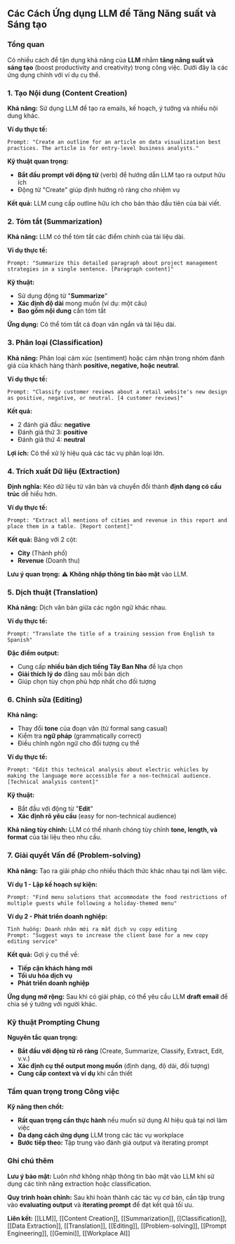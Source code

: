 ## Các Cách Ứng dụng LLM để Tăng Năng suất và Sáng tạo

### Tổng quan

Có nhiều cách để tận dụng khả năng của **LLM** nhằm **tăng năng suất và sáng tạo** (boost productivity and creativity) trong công việc. Dưới đây là các ứng dụng chính với ví dụ cụ thể.

### 1. Tạo Nội dung (Content Creation)

**Khả năng:** Sử dụng LLM để tạo ra emails, kế hoạch, ý tưởng và nhiều nội dung khác.

**Ví dụ thực tế:**

```
Prompt: "Create an outline for an article on data visualization best practices. The article is for entry-level business analysts."
```

**Kỹ thuật quan trọng:**

- **Bắt đầu prompt với động từ** (verb) để hướng dẫn LLM tạo ra output hữu ích
- Động từ "Create" giúp định hướng rõ ràng cho nhiệm vụ

**Kết quả:** LLM cung cấp outline hữu ích cho bản thảo đầu tiên của bài viết.

### 2. Tóm tắt (Summarization)

**Khả năng:** LLM có thể tóm tắt các điểm chính của tài liệu dài.

**Ví dụ thực tế:**

```
Prompt: "Summarize this detailed paragraph about project management strategies in a single sentence. [Paragraph content]"
```

**Kỹ thuật:**

- Sử dụng động từ "**Summarize**"
- **Xác định độ dài** mong muốn (ví dụ: một câu)
- **Bao gồm nội dung** cần tóm tắt

**Ứng dụng:** Có thể tóm tắt cả đoạn văn ngắn và tài liệu dài.

### 3. Phân loại (Classification)

**Khả năng:** Phân loại cảm xúc (sentiment) hoặc cảm nhận trong nhóm đánh giá của khách hàng thành **positive, negative, hoặc neutral**.

**Ví dụ thực tế:**

```
Prompt: "Classify customer reviews about a retail website's new design as positive, negative, or neutral. [4 customer reviews]"
```

**Kết quả:**

- 2 đánh giá đầu: **negative**
- Đánh giá thứ 3: **positive**
- Đánh giá thứ 4: **neutral**

**Lợi ích:** Có thể xử lý hiệu quả các tác vụ phân loại lớn.

### 4. Trích xuất Dữ liệu (Extraction)

**Định nghĩa:** Kéo dữ liệu từ văn bản và chuyển đổi thành **định dạng có cấu trúc** dễ hiểu hơn.

**Ví dụ thực tế:**

```
Prompt: "Extract all mentions of cities and revenue in this report and place them in a table. [Report content]"
```

**Kết quả:** Bảng với 2 cột:

- **City** (Thành phố)
- **Revenue** (Doanh thu)

**Lưu ý quan trọng:** ⚠️ **Không nhập thông tin bảo mật** vào LLM.

### 5. Dịch thuật (Translation)

**Khả năng:** Dịch văn bản giữa các ngôn ngữ khác nhau.

**Ví dụ thực tế:**

```
Prompt: "Translate the title of a training session from English to Spanish"
```

**Đặc điểm output:**

- Cung cấp **nhiều bản dịch tiếng Tây Ban Nha** để lựa chọn
- **Giải thích lý do** đằng sau mỗi bản dịch
- Giúp chọn tùy chọn phù hợp nhất cho đối tượng


### 6. Chỉnh sửa (Editing)

**Khả năng:**

- Thay đổi **tone** của đoạn văn (từ formal sang casual)
- Kiểm tra **ngữ pháp** (grammatically correct)
- Điều chỉnh ngôn ngữ cho đối tượng cụ thể

**Ví dụ thực tế:**

```
Prompt: "Edit this technical analysis about electric vehicles by making the language more accessible for a non-technical audience. [Technical analysis content]"
```

**Kỹ thuật:**

- Bắt đầu với động từ "**Edit**"
- **Xác định rõ yêu cầu** (easy for non-technical audience)

**Khả năng tùy chỉnh:** LLM có thể nhanh chóng tùy chỉnh **tone, length, và format** của tài liệu theo nhu cầu.

### 7. Giải quyết Vấn đề (Problem-solving)

**Khả năng:** Tạo ra giải pháp cho nhiều thách thức khác nhau tại nơi làm việc.

**Ví dụ 1 - Lập kế hoạch sự kiện:**

```
Prompt: "Find menu solutions that accommodate the food restrictions of multiple guests while following a holiday-themed menu"
```

**Ví dụ 2 - Phát triển doanh nghiệp:**

```
Tình huống: Doanh nhân mới ra mắt dịch vụ copy editing
Prompt: "Suggest ways to increase the client base for a new copy editing service"
```

**Kết quả:** Gợi ý cụ thể về:

- **Tiếp cận khách hàng mới**
- **Tối ưu hóa dịch vụ**
- **Phát triển doanh nghiệp**

**Ứng dụng mở rộng:** Sau khi có giải pháp, có thể yêu cầu LLM **draft email** để chia sẻ ý tưởng với người khác.

### Kỹ thuật Prompting Chung

**Nguyên tắc quan trọng:**

- **Bắt đầu với động từ rõ ràng** (Create, Summarize, Classify, Extract, Edit, v.v.)
- **Xác định cụ thể output mong muốn** (định dạng, độ dài, đối tượng)
- **Cung cấp context và ví dụ** khi cần thiết


### Tầm quan trọng trong Công việc

**Kỹ năng then chốt:**

- **Rất quan trọng cần thực hành** nếu muốn sử dụng AI hiệu quả tại nơi làm việc
- **Đa dạng cách ứng dụng** LLM trong các tác vụ workplace
- **Bước tiếp theo:** Tập trung vào đánh giá output và iterating prompt


### Ghi chú thêm

**Lưu ý bảo mật:** Luôn nhớ không nhập thông tin bảo mật vào LLM khi sử dụng các tính năng extraction hoặc classification.

**Quy trình hoàn chỉnh:** Sau khi hoàn thành các tác vụ cơ bản, cần tập trung vào **evaluating output** và **iterating prompt** để đạt kết quả tối ưu.

**Liên kết:** [[LLM]], [[Content Creation]], [[Summarization]], [[Classification]], [[Data Extraction]], [[Translation]], [[Editing]], [[Problem-solving]], [[Prompt Engineering]], [[Gemini]], [[Workplace AI]]

